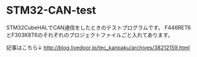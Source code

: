 # STM32-CAN-test

STM32CubeHALでCAN通信をしたときのテストプログラムです。
F446RET6とF303K8T6のそれぞれのプロジェクトファイルごと入れてあります。

記事はこちら↓
http://blog.livedoor.jp/tec_kanpaku/archives/38212159.html
